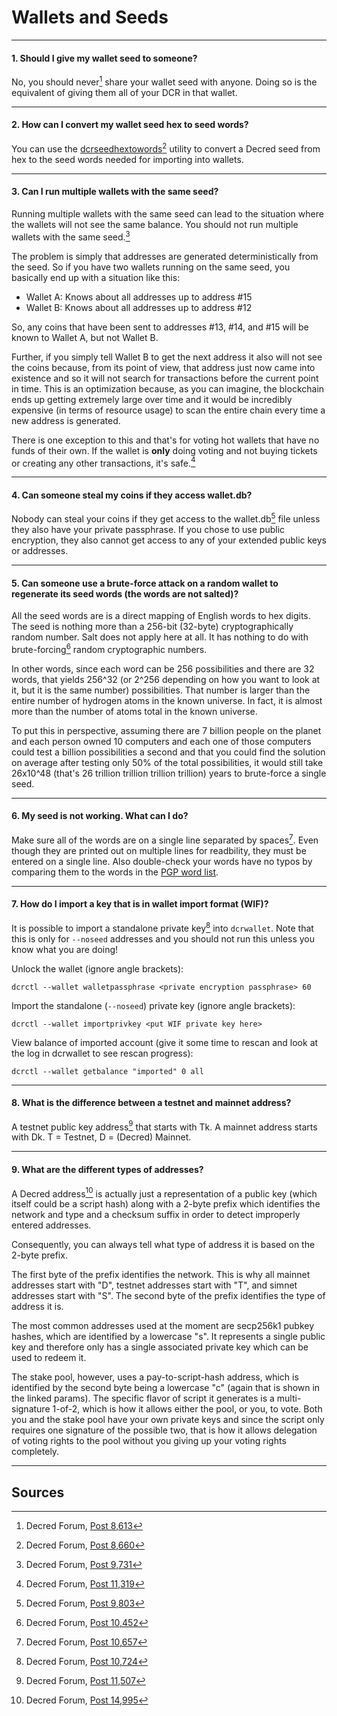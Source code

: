 # **<i class="fa fa-money"></i> Wallets and Seeds**

---

#### **1. Should I give my wallet seed to someone?**

No, you should never[^8613] share your wallet seed with anyone. Doing so is the equivalent of giving them all of your DCR in that wallet.

---

#### **2. How can I convert my wallet seed hex to seed words?**

You can use the [dcrseedhextowords](https://github.com/davecgh/dcrseedhextowords)[^8660] utility to convert a Decred seed from hex to the seed words needed for importing into wallets.

---

#### **3. Can I run multiple wallets with the same seed?**

Running multiple wallets with the same seed can lead to the situation where the wallets will not see the same balance. You should not run multiple wallets with the same seed.[^9731]

The problem is simply that addresses are generated deterministically from the seed. So if you have two wallets running on the same seed, you basically end up with a situation like this:

* Wallet A: Knows about all addresses up to address #15
* Wallet B: Knows about all addresses up to address #12

So, any coins that have been sent to addresses #13, #14, and #15 will be known to Wallet A, but not Wallet B.

Further, if you simply tell Wallet B to get the next address it also will not see the coins because, from its point of view, that address just now came into existence and so it will not search for transactions before the current point in time. This is an optimization because, as you can imagine, the blockchain ends up getting extremely large over time and it would be incredibly expensive (in terms of resource usage) to scan the entire chain every time a new address is generated.

There is one exception to this and that's for voting hot wallets that have no funds of their own. If the wallet is **only** doing voting and not buying tickets or creating any other transactions, it's safe.[^11319]

---

#### **4. Can someone steal my coins if they access wallet.db?**

Nobody can steal your coins if they get access to the wallet.db[^9803] file unless they also have your private passphrase. If you chose to use public encryption, they also cannot get access to any of your extended public keys or addresses.

---

#### **5. Can someone use a brute-force attack on a random wallet to regenerate its seed words (the words are not salted)?**

All the seed words are is a direct mapping of English words to hex digits. The seed is nothing more than a 256-bit (32-byte) cryptographically random number. Salt does not apply here at all. It has nothing to do with brute-forcing[^10452] random cryptographic numbers.

In other words, since each word can be 256 possibilities and there are 32 words, that yields 256^32 (or 2^256 depending on how you want to look at it, but it is the same number) possibilities. That number is larger than the entire number of hydrogen atoms in the known universe. In fact, it is almost more than the number of atoms total in the known universe.

To put this in perspective, assuming there are 7 billion people on the planet and each person owned 10 computers and each one of those computers could test a billion possibilities a second and that you could find the solution on average after testing only 50% of the total possibilities, it would still take 26x10^48 (that's 26 trillion trillion trillion trillion) years to brute-force a single seed.

---

#### **6. My seed is not working. What can I do?**

Make sure all of the words are on a single line separated by spaces[^10657]. Even though they are printed out on multiple lines for readbility, they must be entered on a single line. Also double-check your words have no typos by comparing them to the words in the [PGP word list](https://en.wikipedia.org/wiki/PGP_word_list).

---

#### **7. How do I import a key that is in wallet import format (WIF)?**

It is possible to import a standalone private key[^10724] into `dcrwallet`. Note that this is only for `--noseed` addresses and you should not run this unless you know what you are doing!

Unlock the wallet (ignore angle brackets):

```no-highlight
dcrctl --wallet walletpassphrase <private encryption passphrase> 60
```

Import the standalone (`--noseed`) private key (ignore angle brackets):

```no-highlight
dcrctl --wallet importprivkey <put WIF private key here>
```

View balance of imported account (give it some time to rescan and look at the log in dcrwallet to see rescan progress):

```no-highlight
dcrctl --wallet getbalance "imported" 0 all
```

---

#### **8. What is the difference between a testnet and mainnet address?**

A testnet public key address[^11507] that starts with Tk. A mainnet address starts with Dk. T = Testnet, D = (Decred) Mainnet.

---

#### **9. What are the different types of addresses?**

A Decred address[^14995] is actually just a representation of a public key (which itself could be a script hash) along with a 2-byte prefix which identifies the network and type and a checksum suffix in order to detect improperly entered addresses.

Consequently, you can always tell what type of address it is based on the 2-byte prefix.

The first byte of the prefix identifies the network. This is why all mainnet addresses start with "D", testnet addresses start with "T", and simnet addresses start with "S". The second byte of the prefix identifies the type of address it is.

The most common addresses used at the moment are secp256k1 pubkey hashes, which are identified by a lowercase "s". It represents a single public key and therefore only has a single associated private key which can be used to redeem it.

The stake pool, however, uses a pay-to-script-hash address, which is identified by the second byte being a lowercase "c" (again that is shown in the linked params). The specific flavor of script it generates is a multi-signature 1-of-2, which is how it allows either the pool, or you, to vote. Both you and the stake pool have your own private keys and since the script only requires one signature of the possible two, that is how it allows delegation of voting rights to the pool without you giving up your voting rights completely.

---

## **<i class="fa fa-book"></i> Sources**

[^8613]: Decred Forum, [Post 8,613](https://forum.decred.org/threads/576/#post-8613)
[^8660]: Decred Forum, [Post 8,660](https://forum.decred.org/threads/534/page-3#post-8660)
[^9731]: Decred Forum, [Post 9,731](https://forum.decred.org/threads/657/#post-9731)
[^11319]: Decred Forum, [Post 11,319](https://forum.decred.org/threads/531/page-3#post-11319)
[^9803]: Decred Forum, [Post 9,803](https://forum.decred.org/threads/686/#post-9803)
[^10452]: Decred Forum, [Post 10,452](https://forum.decred.org/threads/734/#post-10452)
[^10657]: Decred Forum, [Post 10,657](https://forum.decred.org/threads/483/#post-10657)
[^10724]: Decred Forum, [Post 10,724](https://forum.decred.org/threads/643/page-3#post-10724)
[^11507]: Decred Forum, [Post 11,507](https://forum.decred.org/threads/792/#post-11507)
[^14995]: Decred Forum, [Post 14,995](https://forum.decred.org/threads/1321/page-2#post-14995)
